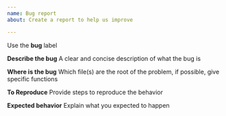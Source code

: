 ```yaml
---
name: Bug report
about: Create a report to help us improve

---
```


Use the __bug__ label

**Describe the bug**
A clear and concise description of what the bug is

**Where is the bug**
Which file(s) are the root of the problem, if possible, give specific functions

**To Reproduce**
Provide steps to reproduce the behavior

**Expected behavior**
Explain what you expected to happen
